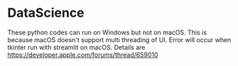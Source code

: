 # DataScience
These python codes can run on Windows but not on macOS. This is because macOS doesn't support multi threading of UI. Error will occur when tkinter run with streamlit on macOS. Details are https://developer.apple.com/forums/thread/659010
